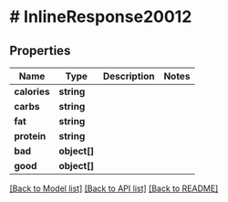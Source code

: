# # InlineResponse20012

## Properties

Name | Type | Description | Notes
------------ | ------------- | ------------- | -------------
**calories** | **string** |  | 
**carbs** | **string** |  | 
**fat** | **string** |  | 
**protein** | **string** |  | 
**bad** | **object[]** |  | 
**good** | **object[]** |  | 

[[Back to Model list]](../../README.md#documentation-for-models) [[Back to API list]](../../README.md#documentation-for-api-endpoints) [[Back to README]](../../README.md)


